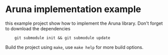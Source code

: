 # Aruna implementation example

this example project show how to implement the Aruna library. Don't forget to download the dependencies
```
    git submodule init && git submodule update
```
Build the project using `make`, use `make help` for more build options.
